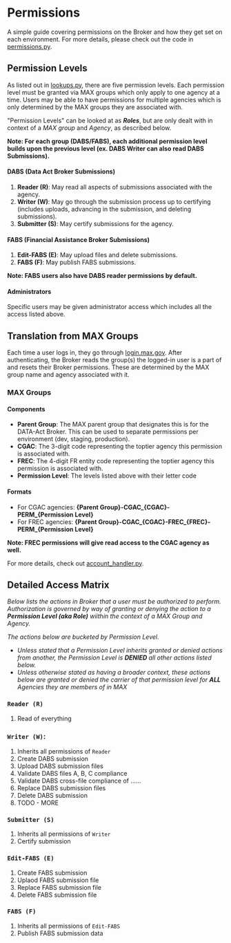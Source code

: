 # Permissions

A simple guide covering permissions on the Broker and how they get set on each environment. 
For more details, please check out the code in [permissions.py](./permissions.py).

## Permission Levels

As listed out in [lookups.py](../dataactcore/models/lookups.py), there are five permission levels.
Each permission level must be granted via MAX groups which only apply to one agency at a time.
Users may be able to have permissions for multiple agencies which is only determined by the MAX groups
they are associated with.

"Permission Levels" can be looked at as _**Roles**_, but are only dealt with in context of a _MAX group_ and _Agency_, as described below.

**Note: For each group (DABS/FABS), each additional permission level builds upon the previous level 
(ex. DABS Writer can also read DABS Submissions).**

#### DABS (Data Act Broker Submissions)

1. **Reader (R)**: May read all aspects of submissions associated with the agency.
2. **Writer (W)**: May go through the submission process up to certifying (includes uploads, 
advancing in the submission, and deleting submissions).
3. **Submitter (S)**: May certify submissions for the agency.

#### FABS (Financial Assistance Broker Submissions)

1. **Edit-FABS (E)**: May upload files and delete submissions.
2. **FABS (F)**: May publish FABS submissions.

**Note: FABS users also have DABS reader permissions by default.** 

#### Administrators

Specific users may be given administrator access which includes all the access listed above.

## Translation from MAX Groups

Each time a user logs in, they go through [login.max.gov](https://portal.max.gov/home/sa/userHome). 
After authenticating, the Broker reads the group(s) the logged-in user is a part of and resets their Broker permissions.
These are determined by the MAX group name and agency associated with it.

### MAX Groups

#### Components

- **Parent Group**: The MAX parent group that designates this is for the DATA-Act Broker. 
This can be used to separate permissions per environment (dev, staging, production).
- **CGAC**: The 3-digit code representing the toptier agency this permission is associated with.
- **FREC**: The 4-digit FR entity code representing the toptier agency this permission is associated with.
- **Permission Level**: The levels listed above with their letter code

#### Formats

- For CGAC agencies: **{Parent Group}-CGAC_{CGAC}-PERM_{Permission Level}**
- For FREC agencies: **{Parent Group}-CGAC_{CGAC}-FREC_{FREC}-PERM_{Permission Level}**

**Note: FREC permissions will give read access to the CGAC agency as well.**

For more details, check out [account_handler.py](./handlers/account_handler.py).

## Detailed Access Matrix
_Below lists the actions in Broker that a user must be authorized to perform. Authorization is governed by way of granting or denying the action to a **Permission Level (aka Role)** wiithin the context of a MAX Group and Agency._

_The actions below are bucketed by Permission Level._
- _Unless stated that a Permission Level inherits granted or denied actions from another, the Permission Level is **DENIED** all other actions listed below._
- _Unless otherwise stated as having a broader context, these actions below are granted or denied the carrier of that permission level for **ALL** Agencies they are members of in MAX_


### **`Reader (R)`**
1. Read of everything

### **`Writer (W)`**: 
1. Inherits all permissions of `Reader`
1. Create DABS submission
1. Upload DABS submission files
1. Validate DABS files A, B, C compliance
1. Validate DABS cross-file compliance of ......
1. Replace DABS submission files
1. Delete DABS submission
1. TODO - MORE

### **`Submitter (S)`**
1. Inherits all permissions of `Writer`
1. Certify submission

### **`Edit-FABS (E)`**
1. Create FABS submission
1. Uplaod FABS submission file
1. Replace FABS submission file
1. Delete FABS submission file

### **`FABS (F)`**
1. Inherits all permissions of `Edit-FABS`
1. Publish FABS submission data
